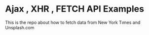 # Ajax , XHR , FETCH API Examples

This is the repo about how to fetch  data from New York Tımes and Unsplash.com









